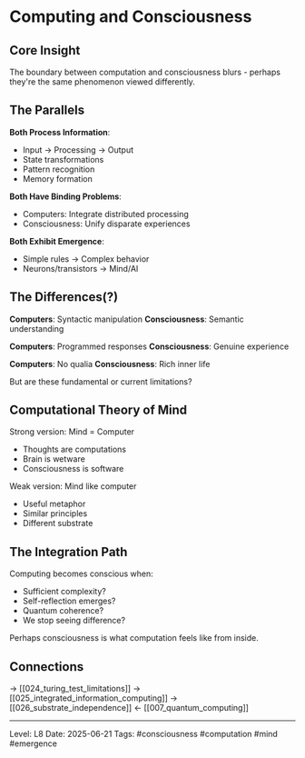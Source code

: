 # Computing and Consciousness
## Core Insight
The boundary between computation and consciousness blurs - perhaps they're the same phenomenon viewed differently.

## The Parallels

**Both Process Information**:
- Input → Processing → Output
- State transformations
- Pattern recognition
- Memory formation

**Both Have Binding Problems**:
- Computers: Integrate distributed processing
- Consciousness: Unify disparate experiences

**Both Exhibit Emergence**:
- Simple rules → Complex behavior
- Neurons/transistors → Mind/AI

## The Differences(?)

**Computers**: Syntactic manipulation
**Consciousness**: Semantic understanding

**Computers**: Programmed responses
**Consciousness**: Genuine experience

**Computers**: No qualia
**Consciousness**: Rich inner life

But are these fundamental or current limitations?

## Computational Theory of Mind

Strong version: Mind = Computer
- Thoughts are computations
- Brain is wetware
- Consciousness is software

Weak version: Mind like computer
- Useful metaphor
- Similar principles
- Different substrate

## The Integration Path

Computing becomes conscious when:
- Sufficient complexity?
- Self-reflection emerges?
- Quantum coherence?
- We stop seeing difference?

Perhaps consciousness is what computation feels like from inside.

## Connections
→ [[024_turing_test_limitations]]
→ [[025_integrated_information_computing]]
→ [[026_substrate_independence]]
← [[007_quantum_computing]]

---
Level: L8
Date: 2025-06-21
Tags: #consciousness #computation #mind #emergence